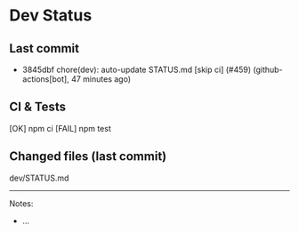 # Dev Status

## Last commit
- 3845dbf chore(dev): auto-update STATUS.md [skip ci] (#459) (github-actions[bot], 47 minutes ago)
## CI & Tests
[OK] npm ci
[FAIL] npm test

## Changed files (last commit)
dev/STATUS.md

---
Notes:
- ...

